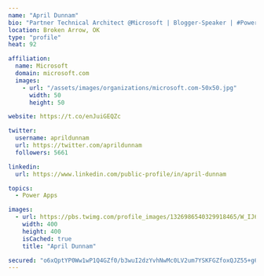 ```yaml
---
name: "April Dunnam"
bio: "Partner Technical Architect @Microsoft | Blogger-Speaker | #PowerApps, #PowerAutomate, #Office365, #SharePoint | #WIT | #Karaoke Queen"
location: Broken Arrow, OK
type: "profile"
heat: 92

affiliation:
  name: Microsoft
  domain: microsoft.com
  images:
    - url: "/assets/images/organizations/microsoft.com-50x50.jpg"
      width: 50
      height: 50

website: https://t.co/enJuiGEQZc

twitter:
  username: aprildunnam
  url: https://twitter.com/aprildunnam
  followers: 5661

linkedin:
  url: https://www.linkedin.com/public-profile/in/april-dunnam

topics:
  - Power Apps

images:
  - url: https://pbs.twimg.com/profile_images/1326986540329918465/W_IJ6Ih2_400x400.jpg
    width: 400
    height: 400
    isCached: true
    title: "April Dunnam"

secured: "o6xQptYP0Ww1wP1Q4GZf0/b3wuI2dzYvhNwMc0LV2um7YSKFGZfoxQJZ55+g6U/MINjNOg5AjoFEv2FS1+bh3gSFCKB7aO2wVtmwr6EQkhYnTrmv8JPfLyRtQ795oJfOEl1daI6nRHiWgzCDroWHKTvrqZL9M1u2y5YnLlNLr12S09O43Kz/RWctPbWMIohCbCmTCX4JwYuKBCoITn0IpC7UoeJR/6AzSqxKkPTVNTSLUvf/IsYcDgk6M6uDTDiSO337YhPos3WkyAjLQMehksTtUT9F17QJDqwqdJ/qRVrcErp1uP4+c19EtulOc+alM32tmoSrWYSMWXV4hzBhJfzV6ljbYjlNvKgl6ZoAIKzY6Xji9xyclqE9k05vcqp3xe/1oQyuliEPyXKXY+B9SZ2rm5CvyciXwS3vjmJ3njc=;UwPMl3wtUYSe8xUGZXQQvg=="
---
```


